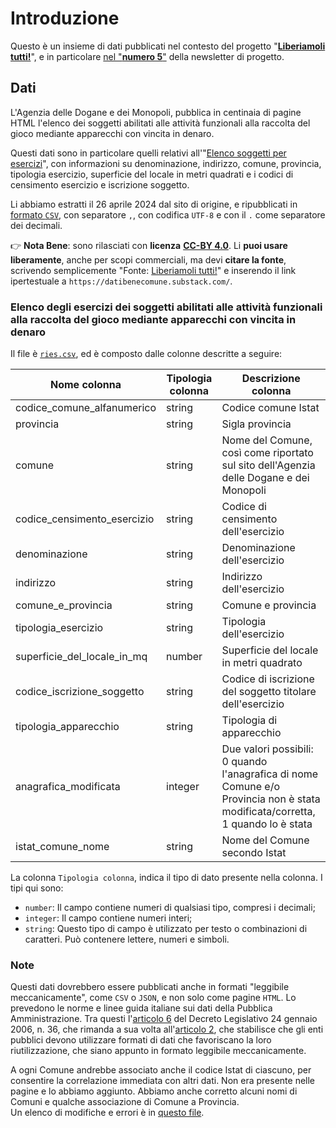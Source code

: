 # Introduzione

Questo è un insieme di dati pubblicati nel contesto del progetto "[**Liberiamoli tutti!**](https://datibenecomune.substack.com/about)", e in particolare [nel "**numero 5**"](https://datibenecomune.substack.com/p/liberiamoli-tutti-numero-5) della newsletter di progetto.

## Dati

L'Agenzia delle Dogane e dei Monopoli, pubblica in centinaia di pagine HTML l'elenco dei soggetti abilitati alle attività funzionali alla raccolta del gioco mediante apparecchi con vincita in denaro.

Questi dati sono in particolare quelli relativi all'"[Elenco soggetti per esercizi](https://www.adm.gov.it/portale/monopoli/giochi/apparecchi_intr/elenco_soggetti_ries?el=2)", con informazioni su denominazione, indirizzo, comune, provincia, tipologia esercizio, superficie del locale in metri quadrati e i codici di censimento esercizio e iscrizione soggetto.

Li abbiamo estratti il 26 aprile 2024 dal sito di origine, e ripubblicati in [formato `CSV`](ries.csv), con separatore `,`, con codifica `UTF-8` e con il `.` come separatore dei decimali.

👉 **Nota Bene**: sono rilasciati con **licenza** [**CC-BY 4.0**](https://creativecommons.org/licenses/by/4.0/deed.it). Li **puoi usare liberamente**, anche per scopi commerciali, ma devi **citare la fonte**, scrivendo semplicemente "Fonte: [Liberiamoli tutti!](https://datibenecomune.substack.com/)" e inserendo il link ipertestuale a `https://datibenecomune.substack.com/`.

### Elenco degli esercizi dei soggetti abilitati alle attività funzionali alla raccolta del gioco mediante apparecchi con vincita in denaro

Il file è [`ries.csv`](ries.csv), ed è composto dalle colonne descritte a seguire:

| Nome colonna | Tipologia colonna | Descrizione colonna |
| --- | --- | --- |
| codice_comune_alfanumerico | string | Codice comune Istat |
| provincia | string | Sigla provincia |
| comune | string | Nome del Comune, così come riportato sul sito dell'Agenzia delle Dogane e dei Monopoli |
| codice_censimento_esercizio | string | Codice di censimento dell'esercizio |
| denominazione | string | Denominazione dell'esercizio |
| indirizzo | string | Indirizzo dell'esercizio |
| comune_e_provincia | string | Comune e provincia |
| tipologia_esercizio | string | Tipologia dell'esercizio |
| superficie_del_locale_in_mq | number | Superficie del locale in metri quadrato |
| codice_iscrizione_soggetto | string | Codice di iscrizione del soggetto titolare dell'esercizio |
| tipologia_apparecchio | string | Tipologia di apparecchio |
| anagrafica_modificata | integer | Due valori possibili: 0 quando l'anagrafica di nome Comune e/o Provincia non è stata modificata/corretta, 1 quando lo è stata |
| istat_comune_nome | string | Nome del Comune secondo Istat |

La colonna `Tipologia colonna`, indica il tipo di dato presente nella colonna. I tipi qui sono:

- `number`: Il campo contiene numeri di qualsiasi tipo, compresi i decimali;
- `integer`: Il campo contiene numeri interi;
- `string`: Questo tipo di campo è utilizzato per testo o combinazioni di caratteri. Può contenere lettere, numeri e simboli.

### Note

Questi dati dovrebbero essere pubblicati anche in formati "leggibile meccanicamente", come `CSV` o `JSON`, e non solo come pagine  `HTML`. Lo prevedono le norme e linee guida italiane sui dati della Pubblica Amministrazione. Tra questi l'[articolo 6](https://www.normattiva.it/uri-res/N2Ls?urn:nir:stato:decreto.legislativo:2006-01-24;36!vig~art6) del Decreto Legislativo 24 gennaio 2006, n. 36, che rimanda a sua volta all'[articolo 2](https://www.normattiva.it/uri-res/N2Ls?urn:nir:stato:decreto.legislativo:2006-01-24;36!vig~art2), che stabilisce che gli enti pubblici devono utilizzare formati di dati che favoriscano la loro riutilizzazione, che siano appunto in formato leggibile meccanicamente.

A ogni Comune andrebbe associato anche il codice Istat di ciascuno, per consentire la correlazione immediata con altri dati. Non era presente nelle pagine e lo abbiamo aggiunto. Abbiamo anche corretto alcuni nomi di Comuni e qualche associazione di Comune a Provincia.<br>
Un elenco di modifiche e errori è in [questo file](../risorse/comuni_correggere.csv).
